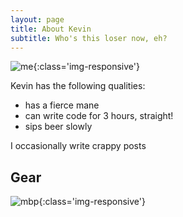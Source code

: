 ```yaml
---
layout: page
title: About Kevin
subtitle: Who's this loser now, eh?
---
```


![me](https://i.imgur.com/MUEU4bD.jpg){:class='img-responsive'}

Kevin has the following qualities:

- has a fierce mane
- can write code for 3 hours, straight!
- sips beer slowly

I occasionally write crappy posts

## Gear

![mbp](http://i.imgur.com/F8QsqDL.png){:class='img-responsive'}
